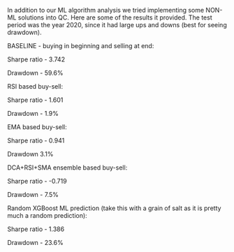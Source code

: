 In addition to our ML algorithm analysis we tried implementing some NON-ML solutions into QC.
Here are some of the results it provided. The test period was the year 2020, since it had large ups and downs (best for seeing drawdown).

BASELINE - buying in beginning and selling at end:

Sharpe ratio - 3.742

Drawdown - 59.6%


RSI based buy-sell:

Sharpe ratio - 1.601

Drawdown - 1.9%


EMA based buy-sell:

Sharpe ratio - 0.941

Drawdown 3.1%


DCA+RSI+SMA ensemble based buy-sell:

Sharpe ratio - -0.719

Drawdown - 7.5%


Random XGBoost ML prediction (take this with a grain of salt as it is pretty much a random prediction):

Sharpe ratio - 1.386

Drawdown - 23.6%

